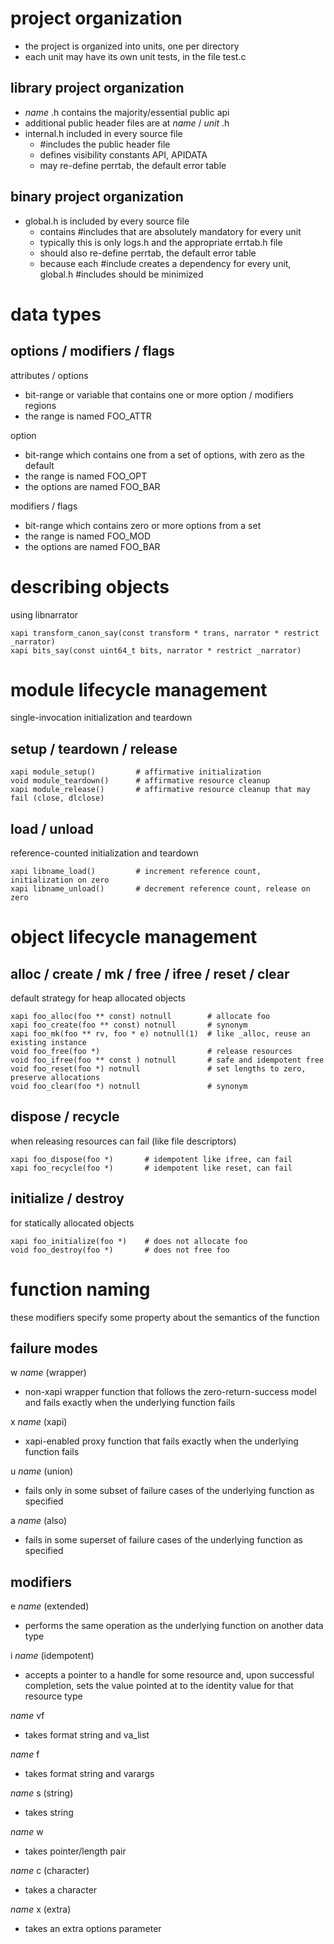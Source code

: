 # project organization
* the project is organized into units, one per directory
* each unit may have its own unit tests, in the file test.c

## library project organization

*  _name_ .h contains the majority/essential public api
  * additional public header files are at  _name_ / _unit_ .h
* internal.h included in every source file
  * #includes the public header file
  * defines visibility constants API, APIDATA
  * may re-define perrtab, the default error table

## binary project organization

* global.h is included by every source file
  * contains #includes that are absolutely mandatory for every unit
  * typically this is only logs.h and the appropriate errtab.h file
  * should also re-define perrtab, the default error table
  * because each #include creates a dependency for every unit, global.h #includes should be minimized

# data types

## options / modifiers / flags

attributes / options
* bit-range or variable that contains one or more option / modifiers regions
* the range is named FOO_ATTR

option
* bit-range which contains one from a set of options, with zero as the default
* the range is named FOO_OPT
* the options are named FOO_BAR

modifiers / flags
* bit-range which contains zero or more options from a set
* the range is named FOO_MOD
* the options are named FOO_BAR

# describing objects

using libnarrator

```
xapi transform_canon_say(const transform * trans, narrator * restrict _narrator)
xapi bits_say(const uint64_t bits, narrator * restrict _narrator)
```

# module lifecycle management

single-invocation initialization and teardown

## setup / teardown / release

```
xapi module_setup()         # affirmative initialization
void module_teardown()      # affirmative resource cleanup
xapi module_release()       # affirmative resource cleanup that may fail (close, dlclose)
```

## load / unload

reference-counted initialization and teardown

```
xapi libname_load()         # increment reference count, initialization on zero
xapi libname_unload()       # decrement reference count, release on zero
```

# object lifecycle management

## alloc / create / mk / free / ifree / reset / clear

default strategy for heap allocated objects

```
xapi foo_alloc(foo ** const) notnull        # allocate foo
xapi foo_create(foo ** const) notnull       # synonym
xapi foo_mk(foo ** rv, foo * e) notnull(1)  # like _alloc, reuse an existing instance
void foo_free(foo *)                        # release resources
void foo_ifree(foo ** const ) notnull       # safe and idempotent free
void foo_reset(foo *) notnull               # set lengths to zero, preserve allocations
void foo_clear(foo *) notnull               # synonym
```

## dispose / recycle

when releasing resources can fail (like file descriptors)

```
xapi foo_dispose(foo *)       # idempotent like ifree, can fail
xapi foo_recycle(foo *)       # idempotent like reset, can fail
```

## initialize / destroy

for statically allocated objects

```
xapi foo_initialize(foo *)    # does not allocate foo
void foo_destroy(foo *)       # does not free foo
```

# function naming

these modifiers specify some property about the semantics of the function

## failure modes

w _name_ (wrapper)
* non-xapi wrapper function that follows the zero-return-success model and
  fails exactly when the underlying function fails

x _name_ (xapi)
* xapi-enabled proxy function that fails exactly when the underlying function fails

u _name_ (union)
* fails only in some subset of failure cases of the underlying function as
  specified

a _name_ (also)
* fails in some superset of failure cases of the underlying function as
  specified

## modifiers

e _name_  (extended)
* performs the same operation as the underlying function on another data type

i _name_  (idempotent)
* accepts a pointer to a handle for some resource and, upon successful
  completion, sets the value pointed at to the identity value for that resource
  type

_name_ vf
* takes format string and va_list

_name_ f
* takes format string and varargs

_name_ s (string)
* takes string

_name_ w
* takes pointer/length pair

_name_ c (character)
* takes a character

_name_ x (extra)
* takes an extra options parameter
